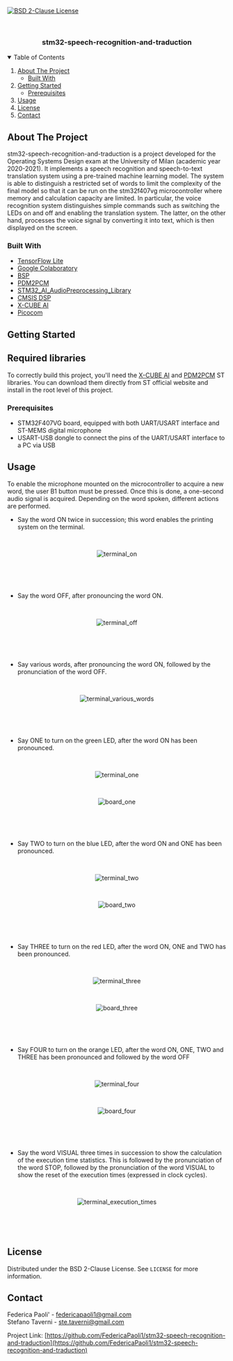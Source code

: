 <!-- PROJECT SHIELDS -->
[![BSD 2-Clause License](https://img.shields.io/github/license/FedericaPaoli1/stm32-speech-recognition-and-traduction.svg?branch=master)](https://github.com/FedericaPaoli1/stm32-speech-recognition-and-traduction/LICENSE)


<!-- PROJECT LOGO -->
<br />
<p align="center">

  <h3 align="center">stm32-speech-recognition-and-traduction</h3>

</p>

<!-- TABLE OF CONTENTS -->
<details open="open">
  <summary>Table of Contents</summary>
  <ol>
    <li>
      <a href="#about-the-project">About The Project</a>
      <ul>
        <li><a href="#built-with">Built With</a></li>
      </ul>
    </li>
    <li>
      <a href="#getting-started">Getting Started</a>
      <ul>
        <li><a href="#prerequisites">Prerequisites</a></li>
      </ul>
    </li>
    <li>
      <a href="#usage">Usage</a>
    </li>
    <li><a href="#license">License</a></li>
    <li><a href="#contact">Contact</a></li>
  </ol>
</details>



<!-- ABOUT THE PROJECT -->
## About The Project

stm32-speech-recognition-and-traduction is a project developed for the Operating Systems Design exam at the University of Milan (academic year 2020-2021).
It implements a speech recognition and speech-to-text translation system using a pre-trained machine learning model.
The system is able to distinguish a restricted set of words to limit the complexity of the final model so that it can be run on the stm32f407vg microcontroller
where memory and calculation capacity are limited. In particular, the voice recognition system distinguishes simple commands such as switching the LEDs on and off
and enabling the translation system. The latter, on the other hand, processes the voice signal by converting it into text, which is then displayed on the screen.

### Built With

* [TensorFlow Lite](https://www.tensorflow.org/lite/microcontrollers)
* [Google Colaboratory](https://colab.research.google.com/)
* [BSP](https://www.st.com/resource/en/user_manual/dm00440740-stm32cube-bsp-drivers-development-guidelines-stmicroelectronics.pdf)
* [PDM2PCM](https://www.st.com/resource/en/user_manual/um2372-stm32cube-pdm2pcm-software-library-for-the-stm32f4f7h7-series-stmicroelectronics.pdf)
* [STM32_AI_AudioPreprocessing_Library](https://www.st.com/en/embedded-software/stm32-audio100a.html)
* [CMSIS DSP](https://developer.arm.com/tools-and-software/embedded/cmsis)
* [X-CUBE AI](https://www.st.com/en/embedded-software/x-cube-ai.html)
* [Picocom](https://linux.die.net/man/8/picocom)


<!-- GETTING STARTED -->
## Getting Started

## Required libraries

To correctly build this project, you'll need the [X-CUBE AI](https://www.st.com/en/embedded-software/x-cube-ai.html) and [PDM2PCM](https://www.st.com/resource/en/user_manual/um2372-stm32cube-pdm2pcm-software-library-for-the-stm32f4f7h7-series-stmicroelectronics.pdf) ST libraries. You can download them directly from ST official website and install in the root level of this project.

### Prerequisites

* STM32F407VG board, equipped with both UART/USART interface and ST-MEMS digital microphone
* USART-USB dongle to connect the pins of the UART/USART interface to a PC via USB

<!-- USAGE EXAMPLES -->
## Usage
To enable the microphone mounted on the microcontroller to acquire a new word, the user B1 button must be pressed. Once this is done, a one-second audio signal is acquired. Depending on the word spoken, different actions are performed.
* Say the word ON twice in succession; this word enables the printing system on the terminal.
<br />
<p align="center">
  <img src="img/terminal_on.png" alt="terminal_on">
</p>
<br />
<br />
<br />

* Say the word OFF, after pronouncing the word ON.
<br />
<p align="center">
  <img src="img/terminal_off.png" alt="terminal_off">
</p>
<br />
<br />
<br />

* Say various words, after pronouncing the word ON, followed by the pronunciation of the word OFF.
<br />
<p align="center">
  <img src="img/terminal_various_words.png" alt="terminal_various_words">
</p>
<br />
<br />
<br />

* Say ONE to turn on the green LED, after the word ON has been pronounced.
<br />
<p align="center">
  <img src="img/terminal_one.png" alt="terminal_one">
</p>
<br />
<p align="center">
  <img src="img/board_one.jpg" alt="board_one">
</p>
<br />
<br />
<br />

* Say TWO to turn on the blue LED, after the word ON and ONE has been pronounced.
<br />
<p align="center">
  <img src="img/terminal_two.png" alt="terminal_two">
</p>
<br />
<p align="center">
  <img src="img/board_two.jpg" alt="board_two">
</p>
<br />
<br />
<br />

* Say THREE to turn on the red LED, after the word ON, ONE and TWO has been pronounced.
<br />
<p align="center">
  <img src="img/terminal_three.png" alt="terminal_three">
</p>
<br />
<p align="center">
  <img src="img/board_three.jpg" alt="board_three">
</p>
<br />
<br />
<br />

* Say FOUR to turn on the orange LED, after the word ON, ONE, TWO and THREE has been pronounced and followed by the word OFF
<br />
<p align="center">
  <img src="img/terminal_four.png" alt="terminal_four">
</p>
<br />
<p align="center">
  <img src="img/board_four.jpg" alt="board_four">
</p>
<br />
<br />
<br />

* Say the word VISUAL three times in succession to show the calculation of the execution time statistics. This is followed by the pronunciation of the word STOP, followed by the pronunciation of the word VISUAL to show the reset of the execution times (expressed in clock cycles).
<br />
<p align="center">
  <img src="img/terminal_execution_times.png" alt="terminal_execution_times">
</p>
<br />
<br />
<br />


<!-- LICENSE -->
## License

Distributed under the BSD 2-Clause License. See `LICENSE` for more information.


<!-- CONTACT -->
## Contact

Federica Paoli' - federicapaoli1@gmail.com
<br />
Stefano Taverni - ste.taverni@gmail.com

Project Link: [https://github.com/FedericaPaoli1/stm32-speech-recognition-and-traduction](https://github.com/FedericaPaoli1/stm32-speech-recognition-and-traduction)
